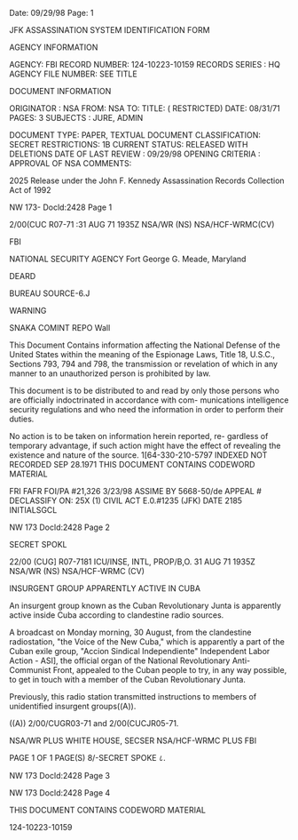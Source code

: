 Date: 09/29/98
Page: 1

JFK ASSASSINATION SYSTEM
IDENTIFICATION FORM

AGENCY INFORMATION

AGENCY: FBI
RECORD NUMBER: 124-10223-10159
RECORDS SERIES : HQ
AGENCY FILE NUMBER: SEE TITLE

DOCUMENT INFORMATION

ORIGINATOR : NSA
FROM: NSA
TO:
TITLE: ( RESTRICTED)
DATE: 08/31/71
PAGES: 3
SUBJECTS : JURE, ADMIN

DOCUMENT TYPE: PAPER, TEXTUAL DOCUMENT
CLASSIFICATION: SECRET
RESTRICTIONS: 1B
CURRENT STATUS: RELEASED WITH DELETIONS
DATE OF LAST REVIEW : 09/29/98
OPENING CRITERIA : APPROVAL OF NSA
COMMENTS:

2025 Release under the John F. Kennedy
Assassination Records Collection Act of
1992

NW 173-
Docld:2428
Page 1

2/00(CUC R07-71
:31 AUG 71 1935Z
NSA/WR (NS)
NSA/HCF-WRMC(CV)

FBI

NATIONAL SECURITY AGENCY
Fort George G. Meade, Maryland

DEARD

BUREAU SOURCE-6.J

WARNING

SNAKA
COMINT REPO Wall

This Document Contains information affecting the National Defense of the United States within
the meaning of the Espionage Laws, Title 18, U.S.C., Sections 793, 794 and 798, the transmission
or revelation of which in any manner to an unauthorized person is prohibited by law.

This document is to be distributed to and read by only those
persons who are officially indoctrinated in accordance with com-
munications intelligence security regulations and who need the
information in order to perform their duties.

No action is to be taken on information herein reported, re-
gardless of temporary advantage, if such action might have the
effect of revealing the existence and nature of the source.
1[64-330-210-5797
INDEXED
NOT RECORDED
SEP 28.1971
THIS DOCUMENT CONTAINS CODEWORD MATERIAL

FRI FAFR
FOI/PA #21,326
3/23/98
ASSIME BY 5668-50/de
APPEAL #
DECLASSIFY ON: 25X (1)
CIVIL ACT
E.0.#1235
(JFK)
DATE 2185 INITIALSGCL

NW 173
Docld:2428
Page 2

SECRET SPOKL

22/00 (CUG] R07-7181
ICU/INSE, INTL, PROP/B,O.
31 AUG 71 1935Z
NSA/WR (NS)
NSA/HCF-WRMC (CV)

INSURGENT GROUP APPARENTLY ACTIVE IN
CUBA

An insurgent group known as the Cuban Revolutionary
Junta is apparently active inside Cuba according to clandestine
radio sources.

A broadcast on Monday morning, 30 August, from the
clandestine radiostation, "the Voice of the New Cuba," which
is apparently a part of the Cuban exile group, "Accion Sindical
Independiente" Independent Labor Action - ASI], the official
organ of the National Revolutionary Anti-Communist Front,
appealed to the Cuban people to try, in any way possible, to
get in touch with a member of the Cuban Revolutionary Junta.

Previously, this radio station transmitted instructions
to members of unidentified insurgent groups((A)).

((A)) 2/00/CUGR03-71 and 2/00(CUCJR05-71.

NSA/WR PLUS WHITE HOUSE, SECSER
NSA/HCF-WRMC PLUS FBI

PAGE 1 OF 1 PAGE(S)
8/-SECRET SPOKE
८.

NW 173
Docld:2428
Page 3

NW 173
Docld:2428
Page 4

THIS DOCUMENT CONTAINS CODEWORD MATERIAL

124-10223-10159
